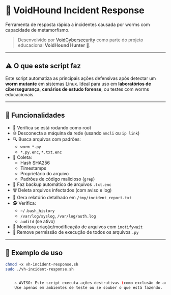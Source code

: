 # 🐺 VoidHound Incident Response

Ferramenta de resposta rápida a incidentes causada por worms com capacidade de metamorfismo.

> Desenvolvido por [VoidCybersecurity](https://github.com/EuMaxsuelPiana) como parte do projeto educacional **VoidHound Hunter** 🐺.

---

## ⚠️ O que este script faz

Este script automatiza as principais ações defensivas após detectar um **worm mutante** em sistemas Linux. Ideal para uso em **laboratórios de cibersegurança**, **cenários de estudo forense**, ou testes com worms educacionais.

---

## 📌 Funcionalidades

- 🔐 Verifica se está rodando como root
- 🌐 Desconecta a máquina da rede (usando `nmcli` ou `ip link`)
- 🔍 Busca arquivos com padrões:
  - `worm_*.py`
  - `*.py.enc`, `*.txt.enc`
- 🔬 Coleta:
  - Hash SHA256
  - Timestamps
  - Proprietário do arquivo
  - Padrões de código malicioso (`grep`)
- 💾 Faz backup automático de arquivos `.txt.enc`
- 🗑️ Deleta arquivos infectados (com aviso e log)
- 📖 Gera relatório detalhado em `/tmp/incident_report.txt`
- 🕵️ Verifica:
  - `~/.bash_history`
  - `/var/log/syslog`, `/var/log/auth.log`
  - `auditd` (se ativo)
- 👀 Monitora criação/modificação de arquivos com `inotifywait`
- 🚫 Remove permissão de execução de todos os arquivos `.py`

---

## 🧪 Exemplo de uso

```bash
chmod +x vh-incident-response.sh
sudo ./vh-incident-response.sh


    ⚠️ AVISO: Este script executa ações destrutivas (como exclusão de arquivos e desativação da rede).
    Use apenas em ambientes de teste ou se souber o que está fazendo.
